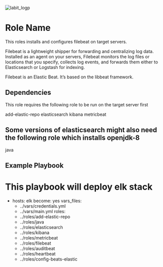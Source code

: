  ![labit_logp](artifacts/images/labit_logo.gif)

Role Name
=========

This roles installs and configures filebeat on target servers. 

Filebeat is a lightweight shipper for forwarding and centralizing log data. Installed as an agent on your servers, Filebeat monitors the log files or locations that you specify, collects log events, and forwards them either to Elasticsearch or Logstash for indexing.

Filebeat is an Elastic Beat. It’s based on the libbeat framework. 


Dependencies
------------

This role requires the following role to be run on the target server first

add-elastic-repo
elasticsearch
kibana
metricbeat

## Some versions of elasticsearch might also need the following role which installs openjdk-8

java


Example Playbook
----------------


# This playbook  will deploy elk stack
- hosts: elk
  become: yes
  vars_files: 
  - ../vars/credentials.yml
  - ../vars/main.yml
  roles:
  - ../roles/add-elastic-repo
  - ../roles/java
  - ../roles/elasticsearch
  - ../roles/kibana
  - ../roles/metricbeat
  - ../roles/filebeat
  - ../roles/auditbeat
  - ../roles/heartbeat
  - ../roles/config-beats-elastic
